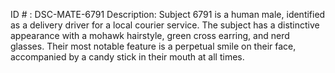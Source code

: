 ID # : DSC-MATE-6791
Description: Subject 6791 is a human male, identified as a delivery driver for a local courier service. The subject has a distinctive appearance with a mohawk hairstyle, green cross earring, and nerd glasses. Their most notable feature is a perpetual smile on their face, accompanied by a candy stick in their mouth at all times.